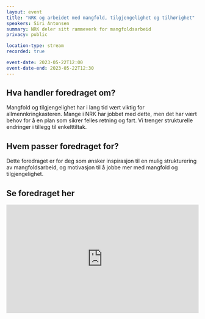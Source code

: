 ```yaml
---
layout: event
title: "NRK og arbeidet med mangfold, tilgjengelighet og tilhørighet"
speakers: Siri Antonsen
summary: NRK deler sitt rammeverk for mangfoldsarbeid
privacy: public

location-type: stream
recorded: true

event-date: 2023-05-22T12:00
event-date-end: 2023-05-22T12:30
---
```

## Hva handler foredraget om?
Mangfold og tilgjengelighet har i lang tid vært viktig for allmennkringkasteren. Mange i NRK har jobbet med dette, men det har vært behov for å en plan som sikrer felles retning og fart. Vi trenger strukturelle endringer i tillegg til enkelttiltak.

## Hvem passer foredraget for?
Dette foredraget er for deg som ønsker inspirasjon til en mulig strukturering av mangfoldsarbeid, og motivasjon til å jobbe mer med mangfold og tilgjengelighet.

## Se foredraget her
<div style="padding:56.25% 0 0 0;position:relative;"><iframe src="https://vimeo.com/event/3305516/embed/1f61f8893d" frameborder="0" allow="autoplay; fullscreen; picture-in-picture" allowfullscreen style="position:absolute;top:0;left:0;width:100%;height:100%;"></iframe></div>
